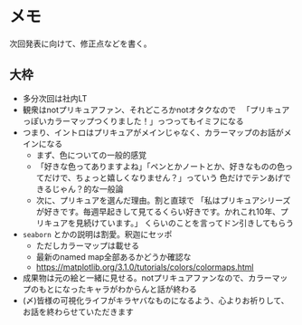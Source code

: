 # メモ

次回発表に向けて、修正点などを書く。


## 大枠

 * 多分次回は社内LT
 * 観衆はnotプリキュアファン、それどころかnotオタクなので
 　「プリキュアっぽいカラーマップつくりました！」っつってもイミフになる
 * つまり、イントロはプリキュアがメインじゃなく、カラーマップのお話がメインになる
   * まず、色についての一般的感覚
   * 「好きな色ってありますよね」「ペンとかノートとか、好きなものの色ってだけで、ちょっと嬉しくなりません？」っていう
     色だけでテンあげできるじゃん？的な一般論
   * 次に、プリキュアを選んだ理由。割と直球で
     「私はプリキュアシリーズが好きです。毎週早起きして見てるくらい好きです。かれこれ10年、プリキュアを見続けています。」
     くらいのことを言ってドン引きしてもらう
 * `seaborn` とかの説明は割愛。釈迦にセッポ
    * ただしカラーマップは載せる
    * 最新のnamed map全部あるかどうか確認な
    * https://matplotlib.org/3.1.0/tutorials/colors/colormaps.html
 * 成果物は元の絵と一緒に見せる。notプリキュアファンなので、カラーマップのもとになったキャラがわからんと話が終わる
 * (〆)皆様の可視化ライフがキラヤバなものになるよう、心よりお祈りして、お話を終わらせていただきます
 
    